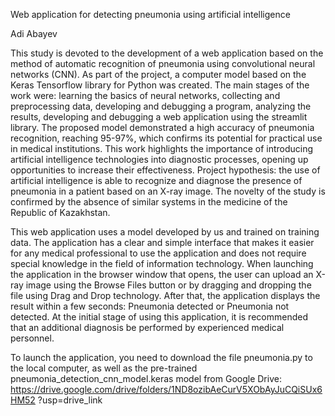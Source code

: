 Web application for detecting pneumonia using artificial intelligence

Adi Abayev

This study is devoted to the development of a web application based on the method of automatic recognition of pneumonia using convolutional neural networks (CNN). As part of the project, a computer model based on the Keras Tensorflow library for Python was created. The main stages of the work were: learning the basics of neural networks, collecting and preprocessing data, developing and debugging a program, analyzing the results, developing and debugging a web application using the streamlit library.
The proposed model demonstrated a high accuracy of pneumonia recognition, reaching 95-97%, which confirms its potential for practical use in medical institutions. This work highlights the importance of introducing artificial intelligence technologies into diagnostic processes, opening up opportunities to increase their effectiveness.
Project hypothesis: the use of artificial intelligence is able to recognize and diagnose the presence of pneumonia in a patient based on an X-ray image. The novelty of the study is confirmed by the absence of similar systems in the medicine of the Republic of Kazakhstan. 

This web application uses a model developed by us and trained on training data. The application has a clear and simple interface that makes it easier for any medical professional to use the application and does not require special knowledge in the field of information technology.
When launching the application in the browser window that opens, the user can upload an X-ray image using the Browse Files button or by dragging and dropping the file using Drag and Drop technology. After that, the application displays the result within a few seconds: Pneumonia detected or Pneumonia not detected. At the initial stage of using this application, it is recommended that an additional diagnosis be performed by experienced medical personnel.

To launch the application, you need to download the file pneumonia.py to the local computer, as well as the pre-trained pneumonia_detection_cnn_model.keras model from Google Drive: https://drive.google.com/drive/folders/1ND8ozibAeCurV5XObAyJuCQiSUx6HM52 ?usp=drive_link
